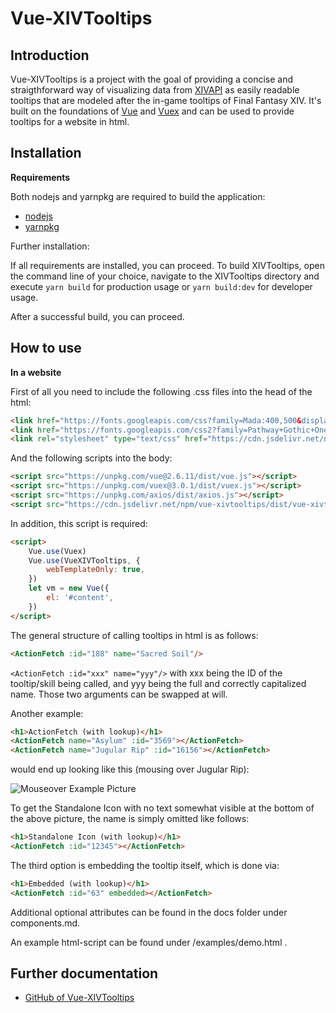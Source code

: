 # Vue-XIVTooltips

## Introduction

Vue-XIVTooltips is a project with the goal of providing a concise and straigthforward way of visualizing data from [XIVAPI](https://xivapi.com/) as easily readable tooltips that are modeled after the in-game tooltips of Final Fantasy XIV.
It's built on the foundations of [Vue](https://vuejs.org/) and [Vuex](https://vuex.vuejs.org/) and can be used to provide tooltips for a website in html.

## Installation
**Requirements**

Both nodejs and yarnpkg are required to build the application:
* [nodejs](https://nodejs.org/en/)
* [yarnpkg](https://yarnpkg.com/)

Further installation:

If all requirements are installed, you can proceed. To build XIVTooltips, open the command line of your choice, navigate to the XIVTooltips directory and execute `yarn build` for production usage or `yarn build:dev` for developer usage.

After a successful build, you can proceed.

## How to use

**In a website**

First of all you need to include the following .css files into the head of the html:

```html
<link href="https://fonts.googleapis.com/css?family=Mada:400,500&display=swap" rel="stylesheet">
<link href="https://fonts.googleapis.com/css2?family=Pathway+Gothic+One&display=swap" rel="stylesheet">
<link rel="stylesheet" type="text/css" href="https://cdn.jsdelivr.net/npm/vue-xivtooltips/dist/vue-xivtooltips.min.css" />
```
And the following scripts into the body:

```html
<script src="https://unpkg.com/vue@2.6.11/dist/vue.js"></script>
<script src="https://unpkg.com/vuex@3.0.1/dist/vuex.js"></script>
<script src="https://unpkg.com/axios/dist/axios.js"></script>
<script src="https://cdn.jsdelivr.net/npm/vue-xivtooltips/dist/vue-xivtooltips.min.js"></script>
```
In addition, this script is required:

```html
<script>
    Vue.use(Vuex)
    Vue.use(VueXIVTooltips, {
        webTemplateOnly: true,
    })
    let vm = new Vue({
        el: '#content',
    })
</script>
```

The general structure of calling tooltips in html is as follows:
```html
<ActionFetch :id="188" name="Sacred Soil"/>
```
`<ActionFetch :id="xxx" name="yyy"/>` with xxx being the ID of the tooltip/skill being called, and yyy being the full and correctly capitalized name. Those two arguments can be swapped at will.

Another example:
```html
<h1>ActionFetch (with lookup)</h1>
<ActionFetch name="Asylum" :id="3569"></ActionFetch>
<ActionFetch name="Jugular Rip" :id="16156"></ActionFetch>
```
would end up looking like this (mousing over Jugular Rip):

![Mouseover Example Picture](https://raw.githubusercontent.com/Nonowazu/vue-xivtooltips/master/example/preview.png)

To get the Standalone Icon with no text somewhat visible at the bottom of the above picture, the name is simply omitted like follows:
```html
<h1>Standalone Icon (with lookup)</h1>
<ActionFetch :id="12345"></ActionFetch>
```

The third option is embedding the tooltip itself, which is done via:

```html
<h1>Embedded (with lookup)</h1>
<ActionFetch :id="63" embedded></ActionFetch>
```

Additional optional attributes can be found in the docs folder under components.md.

An example html-script can be found under /examples/demo.html .

## Further documentation

* [GitHub of Vue-XIVTooltips](https://github.com/nonowazu/vue-xivtooltips)
